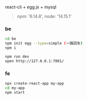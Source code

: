 react-cli + egg.js + mysql

> npm: '6.14.8',
> node: '14.15.1'

### be

```bash
cd be
npm init egg --type=simple (一路回车)
npm i
```

```bash
npm run dev
open http://127.0.0.1:7001/
```



### fe

```bash
npx create-react-app my-app
cd my-app
npm start
```



